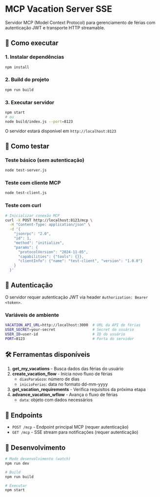 # MCP Vacation Server SSE

Servidor MCP (Model Context Protocol) para gerenciamento de férias com autenticação JWT e transporte HTTP streamable.

## 🚀 Como executar

### 1. Instalar dependências
```bash
npm install
```

### 2. Build do projeto
```bash
npm run build
```

### 3. Executar servidor
```bash
npm start
# ou
node build/index.js --port=8123
```

O servidor estará disponível em `http://localhost:8123`

## 🧪 Como testar

### Teste básico (sem autenticação)
```bash
node test-server.js
```

### Teste com cliente MCP
```bash
node test-client.js
```

### Teste com curl
```bash
# Inicializar conexão MCP
curl -X POST http://localhost:8123/mcp \
  -H "Content-Type: application/json" \
  -d '{
    "jsonrpc": "2.0",
    "id": 1,
    "method": "initialize",
    "params": {
      "protocolVersion": "2024-11-05",
      "capabilities": {"tools": {}},
      "clientInfo": {"name": "test-client", "version": "1.0.0"}
    }
  }'
```

## 🔐 Autenticação

O servidor requer autenticação JWT via header `Authorization: Bearer <token>`.

### Variáveis de ambiente
```bash
VACATION_API_URL=http://localhost:3000  # URL da API de férias
USER_SECRET=your-secret                 # Secret do usuário
USER_ID=user-id                         # ID do usuário
PORT=8123                               # Porta do servidor
```

## 🛠️ Ferramentas disponíveis

1. **get_my_vacations** - Busca dados das férias do usuário
2. **create_vacation_flow** - Inicia novo fluxo de férias
   - `diasParaGozo`: número de dias
   - `inicioFerias`: data no formato dd-mm-yyyy
3. **get_vacation_requirements** - Verifica requisitos da próxima etapa
4. **advance_vacation_wflow** - Avança o fluxo de férias
   - `data`: objeto com dados necessários

## 📡 Endpoints

- `POST /mcp` - Endpoint principal MCP (requer autenticação)
- `GET /mcp` - SSE stream para notificações (requer autenticação)

## 🔧 Desenvolvimento

```bash
# Modo desenvolvimento (watch)
npm run dev

# Build
npm run build

# Executar
npm start
```
